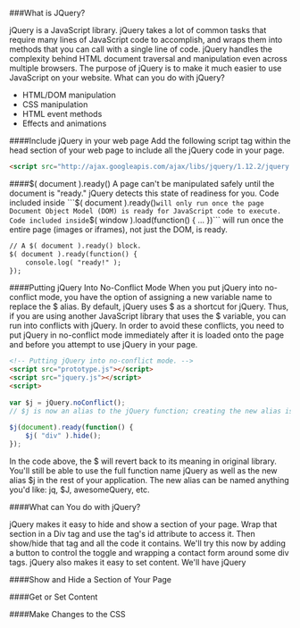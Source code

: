 ###What is JQuery?

jQuery is a JavaScript library. jQuery takes a lot of common tasks that require many lines of JavaScript code to accomplish, and wraps them into methods that you can call with a single line of code. jQuery handles the complexity behind HTML document traversal and manipulation even across multiple browsers. The purpose of jQuery is to make it much easier to use JavaScript on your website.
What can you do with jQuery?
 * HTML/DOM manipulation
 * CSS manipulation
 * HTML event methods
 * Effects and animations

####Include jQuery in your web page
Add the following script tag within the head section of your web page to include all the jQuery code in your page.
```html
<script src="http://ajax.googleapis.com/ajax/libs/jquery/1.12.2/jquery.min.js"></script>
```
 
####$( document ).ready()
A page can't be manipulated safely until the document is "ready." jQuery detects this state of readiness for you. Code included inside ```$( document ).ready()``` will only run once the page Document Object Model (DOM) is ready for JavaScript code to execute. Code included inside ```$( window ).load(function() { ... })``` will run once the entire page (images or iframes), not just the DOM, is ready.

```html
// A $( document ).ready() block.
$( document ).ready(function() {
    console.log( "ready!" );
});
```

####Putting jQuery Into No-Conflict Mode
When you put jQuery into no-conflict mode, you have the option of assigning a new variable name to replace the $ alias. By default, jQuery uses $ as a shortcut for jQuery. Thus, if you are using another JavaScript library that uses the $ variable, you can run into conflicts with jQuery. In order to avoid these conflicts, you need to put jQuery in no-conflict mode immediately after it is loaded onto the page and before you attempt to use jQuery in your page.

```html
<!-- Putting jQuery into no-conflict mode. -->
<script src="prototype.js"></script>
<script src="jquery.js"></script>
<script>
 
var $j = jQuery.noConflict();
// $j is now an alias to the jQuery function; creating the new alias is optional.
 
$j(document).ready(function() {
    $j( "div" ).hide();
});
```
In the code above, the $ will revert back to its meaning in original library. You'll still be able to use the full function name jQuery as well as the new alias $j in the rest of your application. The new alias can be named anything you'd like: jq, $J, awesomeQuery, etc.

####What can You do with jQuery?

jQuery makes it easy to hide and show a section of your page. Wrap that section in a Div tag and use the tag's id attribute to access it. Then show/hide that tag and all the code it contains. We'll try this now by adding a button to control the toggle and wrapping a contact form around some div tags. jQuery also makes it easy to set content. We'll have jQuery 

####Show and Hide a Section of Your Page

####Get or Set Content

####Make Changes to the CSS

